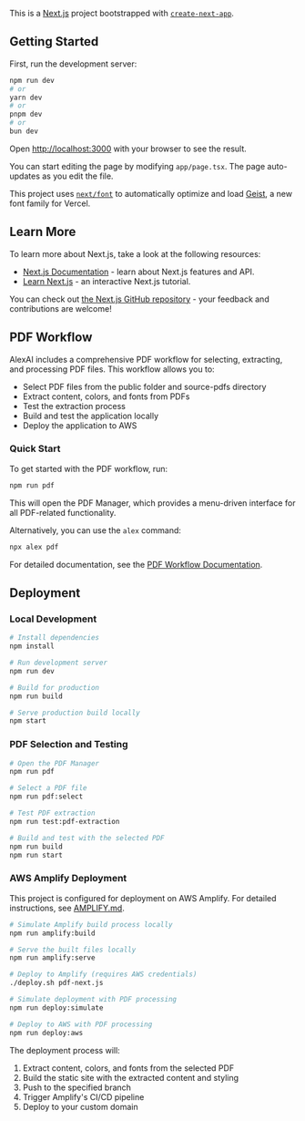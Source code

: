 This is a [Next.js](https://nextjs.org) project bootstrapped with [`create-next-app`](https://nextjs.org/docs/app/api-reference/cli/create-next-app).

## Getting Started

First, run the development server:

```bash
npm run dev
# or
yarn dev
# or
pnpm dev
# or
bun dev
```

Open [http://localhost:3000](http://localhost:3000) with your browser to see the result.

You can start editing the page by modifying `app/page.tsx`. The page auto-updates as you edit the file.

This project uses [`next/font`](https://nextjs.org/docs/app/building-your-application/optimizing/fonts) to automatically optimize and load [Geist](https://vercel.com/font), a new font family for Vercel.

## Learn More

To learn more about Next.js, take a look at the following resources:

- [Next.js Documentation](https://nextjs.org/docs) - learn about Next.js features and API.
- [Learn Next.js](https://nextjs.org/learn) - an interactive Next.js tutorial.

You can check out [the Next.js GitHub repository](https://github.com/vercel/next.js) - your feedback and contributions are welcome!

## PDF Workflow

AlexAI includes a comprehensive PDF workflow for selecting, extracting, and processing PDF files. This workflow allows you to:

- Select PDF files from the public folder and source-pdfs directory
- Extract content, colors, and fonts from PDFs
- Test the extraction process
- Build and test the application locally
- Deploy the application to AWS

### Quick Start

To get started with the PDF workflow, run:

```bash
npm run pdf
```

This will open the PDF Manager, which provides a menu-driven interface for all PDF-related functionality.

Alternatively, you can use the `alex` command:

```bash
npx alex pdf
```

For detailed documentation, see the [PDF Workflow Documentation](./docs/pdf-workflow/README.md).

## Deployment

### Local Development

```bash
# Install dependencies
npm install

# Run development server
npm run dev

# Build for production
npm run build

# Serve production build locally
npm start
```

### PDF Selection and Testing

```bash
# Open the PDF Manager
npm run pdf

# Select a PDF file
npm run pdf:select

# Test PDF extraction
npm run test:pdf-extraction

# Build and test with the selected PDF
npm run build
npm run start
```

### AWS Amplify Deployment

This project is configured for deployment on AWS Amplify. For detailed instructions, see [AMPLIFY.md](./AMPLIFY.md).

```bash
# Simulate Amplify build process locally
npm run amplify:build

# Serve the built files locally
npm run amplify:serve

# Deploy to Amplify (requires AWS credentials)
./deploy.sh pdf-next.js

# Simulate deployment with PDF processing
npm run deploy:simulate

# Deploy to AWS with PDF processing
npm run deploy:aws
```

The deployment process will:

1. Extract content, colors, and fonts from the selected PDF
2. Build the static site with the extracted content and styling
3. Push to the specified branch
4. Trigger Amplify's CI/CD pipeline
5. Deploy to your custom domain

